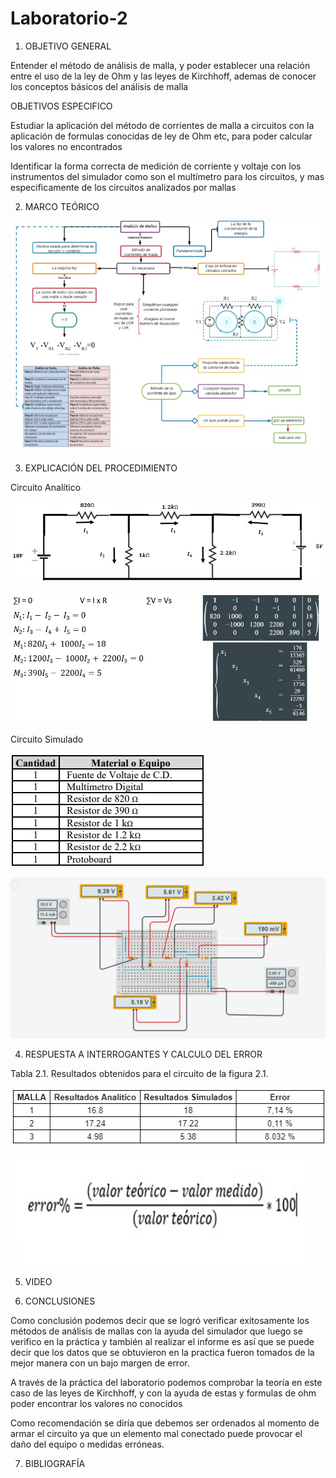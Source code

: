 # Laboratorio-2

1. OBJETIVO GENERAL 

Entender el método de análisis de malla, y poder establecer una relación entre el uso de la ley de Ohm y las leyes de Kirchhoff, ademas de conocer los conceptos básicos del análisis de malla

   OBJETIVOS ESPECIFICO 
   
Estudiar la aplicación del método de corrientes de malla a circuitos con la aplicación de formulas conocidas de ley de Ohm etc, para poder calcular los valores no encontrados 
 
Identificar la forma correcta de medición de corriente y voltaje con los instrumentos del simulador como son el multímetro para los circuitos,  y mas especificamente de los circuitos analizados por mallas

2. MARCO TEÓRICO


![](Img/Materia.jpeg)

3. EXPLICACIÓN DEL PROCEDIMIENTO

Circuito Analítico

![](Img/CircuitoA.jpeg)

![](Img/Proceso1.jpeg)

Circuito Simulado

![](Img/Materiales.jpeg)

![](Img/CircuitoS.jpeg)


4. RESPUESTA A INTERROGANTES Y CALCULO DEL ERROR

Tabla 2.1. Resultados obtenidos para el circuito de la figura 2.1.
 
 ![](Img/Tabla.jpeg)
 
 ![](Img/formula.error1.jpeg) 

5. VIDEO


6. CONCLUSIONES

Como conclusión podemos decir que se logró verificar exitosamente los métodos de análisis de mallas con la ayuda del simulador que luego se verifico en la práctica y también al realizar el informe es así que se puede decir que los datos que se obtuvieron en la practica fueron tomados de la mejor manera con un bajo margen de error.


A través de la práctica del laboratorio podemos comprobar la teoría en este caso de las leyes de Kirchhoff, y con la ayuda de estas y formulas de ohm poder encontrar los valores no conocidos 


Como recomendación se diría que debemos ser ordenados al momento de armar el circuito ya que un elemento mal conectado puede provocar el daño del equipo o medidas erróneas.



7. BIBLIOGRAFÍA
